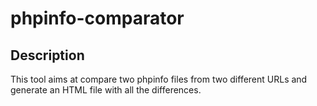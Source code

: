 # phpinfo-comparator

## Description

This tool aims at compare two phpinfo files from two different URLs and generate an HTML file with all the differences.
